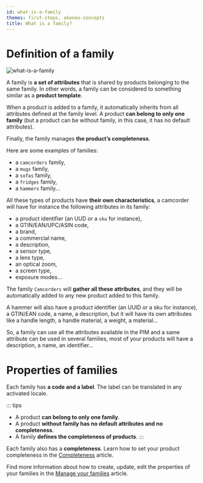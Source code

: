 ```yaml
---
id: what-is-a-family
themes: first-steps, akeneo-concepts
title: What is a family?
---
```


# Definition of a family

![what-is-a-family](../img/What-is-a-family.svg)

A family is **a set of attributes** that is shared by products belonging to the same family. In other words, a family can be considered to something similar as a **product template**.

When a product is added to a family, it automatically inherits from all attributes defined at the family level. A product **can belong to only one family** (but a product can be without family, in this case, it has no default attributes).

Finally, the family manages **the product’s completeness**.

Here are some examples of families:
- a `camcorders` family,
- a `mugs` family,
- a `sofas` family,
- a `fridges` family,
- a `hammers` family...

All these types of products have **their own characteristics**, a camcorder will have for instance the following attributes in its family:
- a product identifier (an UUD or a `sku` for instance),
- a GTIN/EAN/UPC/ASIN code,
- a brand,
- a commercial name,
- a description,
- a sensor type,
- a lens type,
- an optical zoom,
- a screen type,
- exposure modes...

The family `Camcorders` will **gather all these attributes**, and they will be automatically added to any new product added to this family.

A hammer will also have a product identifier (an UUID or a sku for instance), a GTIN/EAN code, a name, a description, but it will have its own attributes like a handle length, a handle material, a weight, a material...

So, a family can use all the attributes available in the PIM and a same attribute can be used in several families, most of your products will have a description, a name, an identifier...

# Properties of families

Each family has **a code and a label**. The label can be translated in any activated locale.

::: tips
- A product **can belong to only one family**.
- A product **without family has no default attributes and no completeness**.
- A family **defines the completeness of products**.
:::

Each family also has a **completeness**. Learn how to set your product completeness in the [Completeness](what-is-the-completeness.html) article.

Find more information about how to create, update, edit the properties of your families in the [Manage your families](manage-your-families.html) article.
